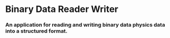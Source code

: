 # Binary Data Reader Writer

### An application for reading and writing binary data physics data into a structured format.
